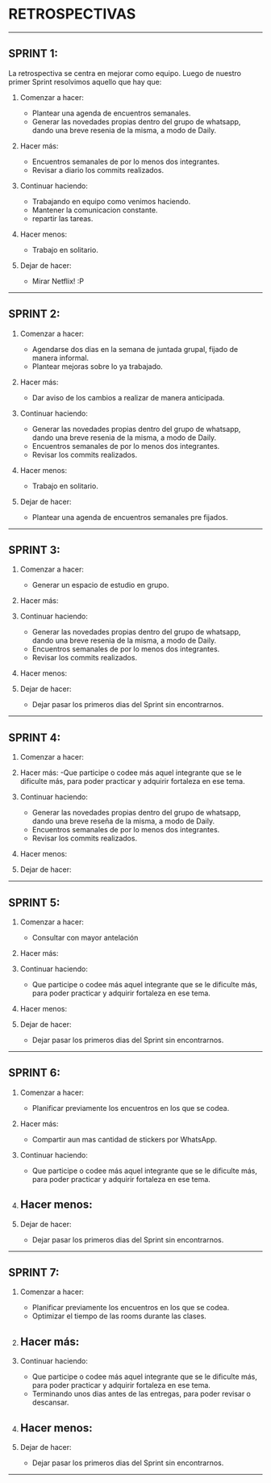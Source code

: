 # RETROSPECTIVAS

---

## SPRINT 1:

La retrospectiva se centra en mejorar como equipo. Luego de nuestro primer Sprint resolvimos aquello que hay que:

1. Comenzar a hacer: 
    - Plantear una agenda de encuentros semanales. 
    - Generar las novedades propias dentro del grupo de whatsapp, dando una breve resenia de la misma, a modo de Daily.

2. Hacer más: 
    - Encuentros semanales de por lo menos dos integrantes.
    - Revisar a diario los commits realizados.

3. Continuar haciendo: 
    - Trabajando en equipo como venimos haciendo.
    - Mantener la comunicacion constante.
    - repartir las tareas.

4. Hacer menos: 
    - Trabajo en solitario.

5. Dejar de hacer: 
    - Mirar Netflix! :P

---

## SPRINT 2:

1. Comenzar a hacer: 
    - Agendarse dos dias en la semana de juntada grupal, fijado de manera informal.
    - Plantear mejoras sobre lo ya trabajado.

2. Hacer más: 
    - Dar aviso de los cambios a realizar de manera anticipada.

3. Continuar haciendo: 
    - Generar las novedades propias dentro del grupo de whatsapp, dando una breve resenia de la misma, a modo de Daily.
    - Encuentros semanales de por lo menos dos integrantes.
    - Revisar los commits realizados.

4. Hacer menos: 
    - Trabajo en solitario.

5. Dejar de hacer: 
    - Plantear una agenda de encuentros semanales pre fijados.

---

## SPRINT 3:

1. Comenzar a hacer: 
    - Generar un espacio de estudio en grupo.

2. Hacer más: 

3. Continuar haciendo: 
    - Generar las novedades propias dentro del grupo de whatsapp, dando una breve resenia de la misma, a modo de Daily.
    - Encuentros semanales de por lo menos dos integrantes.
    - Revisar los commits realizados.

4. Hacer menos: 

5. Dejar de hacer: 
    - Dejar pasar los primeros dias del Sprint sin encontrarnos.

---

## SPRINT 4:

1. Comenzar a hacer: 
    
2. Hacer más: 
    -Que participe o codee más aquel integrante que se le dificulte más, para poder practicar y adquirir fortaleza en ese tema.

3. Continuar haciendo: 
    - Generar las novedades propias dentro del grupo de whatsapp, dando una breve reseña de la misma, a modo de Daily.
    - Encuentros semanales de por lo menos dos integrantes.
    - Revisar los commits realizados.

4. Hacer menos: 
    
5. Dejar de hacer: 
    
---

## SPRINT 5:

1. Comenzar a hacer: 
    - Consultar con mayor antelación

2. Hacer más: 

3. Continuar haciendo: 
    - Que participe o codee más aquel integrante que se le dificulte más, para poder practicar y adquirir fortaleza en ese tema.
4. Hacer menos: 
    
5. Dejar de hacer: 
    - Dejar pasar los primeros dias del Sprint sin encontrarnos.

---

## SPRINT 6:

1. Comenzar a hacer: 
    - Planificar previamente los encuentros en los que se codea.
2. Hacer más: 
    - Compartir aun mas cantidad de stickers por WhatsApp.

3. Continuar haciendo: 
    - Que participe o codee más aquel integrante que se le dificulte más, para poder practicar y adquirir fortaleza en ese tema.
4. Hacer menos: 
    -
5. Dejar de hacer: 
    - Dejar pasar los primeros dias del Sprint sin encontrarnos.

---
## SPRINT 7:

1. Comenzar a hacer: 
    - Planificar previamente los encuentros en los que se codea.
    - Optimizar el tiempo de las rooms durante las clases.
2. Hacer más: 
    - 

3. Continuar haciendo: 
    - Que participe o codee más aquel integrante que se le dificulte más, para poder practicar y adquirir fortaleza en ese tema.
    - Terminando unos dias antes de las entregas, para poder revisar o descansar.
4. Hacer menos: 
    - 
5. Dejar de hacer: 
    - Dejar pasar los primeros dias del Sprint sin encontrarnos.

---